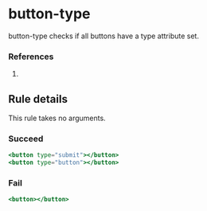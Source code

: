 # button-type

button-type checks if all buttons have a type attribute set.

### References

1.

## Rule details

This rule takes no arguments.

### Succeed

```jsx
<button type="submit"></button>
<button type="button"></button>
```

### Fail

```jsx
<button></button>
```

